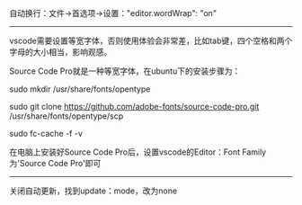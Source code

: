 自动换行：文件->首选项->设置："editor.wordWrap": "on"

---

vscode需要设置等宽字体，否则使用体验会非常差，比如tab键，四个空格和两个字母的大小相当，影响观感。

Source Code Pro就是一种等宽字体，在ubuntu下的安装步骤为：

sudo mkdir /usr/share/fonts/opentype

sudo git clone https://github.com/adobe-fonts/source-code-pro.git /usr/share/fonts/opentype/scp

sudo fc-cache -f -v

在电脑上安装好Source Code Pro后，设置vscode的Editor：Font Family为'Source Code Pro'即可

***

关闭自动更新，找到update：mode，改为none
